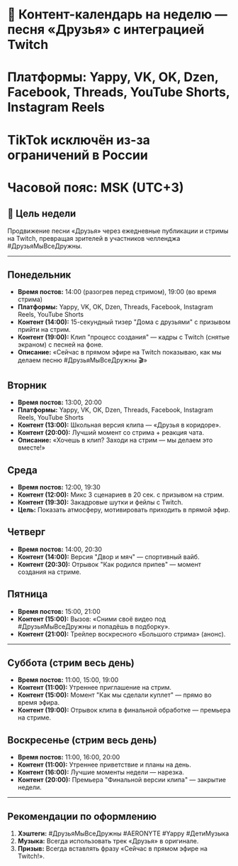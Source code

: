 # 📅 Контент-календарь на неделю — песня «Друзья» с интеграцией Twitch
# Платформы: Yappy, VK, OK, Dzen, Facebook, Threads, YouTube Shorts, Instagram Reels
# TikTok исключён из-за ограничений в России
# Часовой пояс: MSK (UTC+3)

## 🎯 Цель недели
Продвижение песни «Друзья» через ежедневные публикации и стримы на Twitch, превращая зрителей в участников челленджа #ДрузьяМыВсеДружны.

---

## Понедельник
- **Время постов:** 14:00 (разогрев перед стримом), 19:00 (во время стрима)
- **Платформы:** Yappy, VK, OK, Dzen, Threads, Facebook, Instagram Reels, YouTube Shorts
- **Контент (14:00):** 15-секундный тизер "Дома с друзьями" с призывом прийти на стрим.
- **Контент (19:00):** Клип "процесс создания" — кадры с Twitch (снятые экраном) с песней на фоне.
- **Описание:** «Сейчас в прямом эфире на Twitch показываю, как мы делаем песню #ДрузьяМыВсеДружны 🎬»

## Вторник
- **Время постов:** 13:00, 20:00
- **Платформы:** Yappy, VK, OK, Dzen, Threads, Facebook, Instagram Reels, YouTube Shorts
- **Контент (13:00):** Школьная версия клипа — «Друзья в коридоре».
- **Контент (20:00):** Лучший момент со стрима + реакция чата.
- **Описание:** «Хочешь в клип? Заходи на стрим — мы делаем это вместе!»

## Среда
- **Время постов:** 12:00, 19:30
- **Контент (12:00):** Микс 3 сценариев в 20 сек. с призывом на стрим.
- **Контент (19:30):** Закадровые шутки и фейлы с Twitch.
- **Цель:** Показать атмосферу, мотивировать приходить в прямой эфир.

## Четверг
- **Время постов:** 14:00, 20:30
- **Контент (14:00):** Версия "Двор и мяч" — спортивный вайб.
- **Контент (20:30):** Отрывок "Как родился припев" — момент создания на стриме.

## Пятница
- **Время постов:** 15:00, 21:00
- **Контент (15:00):** Вызов: «Сними своё видео под #ДрузьяМыВсеДружны и попадёшь в подборку».
- **Контент (21:00):** Трейлер воскресного «Большого стрима» (анонс).

---

## Суббота (стрим весь день)
- **Время постов:** 11:00, 15:00, 19:00
- **Контент (11:00):** Утреннее приглашение на стрим.
- **Контент (15:00):** Момент "Как мы сделали куплет" — прямо во время эфира.
- **Контент (19:00):** Отрывок клипа в финальной обработке — премьера на стриме.

## Воскресенье (стрим весь день)
- **Время постов:** 11:00, 16:00, 20:00
- **Контент (11:00):** Утреннее приветствие и планы на день.
- **Контент (16:00):** Лучшие моменты недели — нарезка.
- **Контент (20:00):** Премьера "Финальной версии клипа" — закрытие недели.

---

## Рекомендации по оформлению
1. **Хэштеги:** #ДрузьяМыВсеДружны #AERONYTE #Yappy #ДетиМузыка
2. **Музыка:** Всегда использовать трек «Друзья» в оригинале.
3. **Призыв:** Всегда вставлять фразу «Сейчас в прямом эфире на Twitch!».
